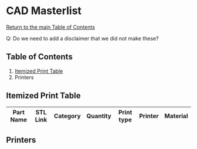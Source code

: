 # CAD Masterlist
[Return to the main Table of Contents](https://github.com/EmiliaPsacharopoulos/Formatting#table-of-contents)

Q: Do we need to add a disclaimer that we did not make these?
## Table of Contents
1. [Itemized Print Table](https://github.com/EmiliaPsacharopoulos/Formatting/blob/main/CAD%20Masterlist/README.md#itemized-print-table)
2. Printers

## Itemized Print Table
| Part Name | STL Link | Category | Quantity | Print type | Printer | Material |
| --- | --- | --- | --- | --- | --- |--- |

## Printers
